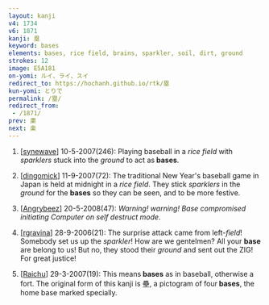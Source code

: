 ```yaml
---
layout: kanji
v4: 1734
v6: 1871
kanji: 塁
keyword: bases
elements: bases, rice field, brains, sparkler, soil, dirt, ground
strokes: 12
image: E5A181
on-yomi: ルイ、ライ、スイ
redirect_to: https://hochanh.github.io/rtk/塁
kun-yomi: とりで
permalink: /塁/
redirect_from:
 - /1871/
prev: 粛
next: 楽
---
```


1) [<a href="http://kanji.koohii.com/profile/synewave">synewave</a>] 10-5-2007(246): Playing baseball in a <em>rice field</em> with <em>sparklers</em> stuck into the <em>ground</em> to act as<strong> bases</strong>.

2) [<a href="http://kanji.koohii.com/profile/dingomick">dingomick</a>] 11-9-2007(72): The traditional New Year&#039;s baseball game in Japan is held at midnight in a <em>rice field</em>. They stick <em>sparklers</em> in the <em>ground</em> for the <strong>bases</strong> so they can be seen, and to be more festive.

3) [<a href="http://kanji.koohii.com/profile/Angrybeez">Angrybeez</a>] 20-5-2008(47): <em>Warning! warning! Base compromised initiating Computer on self destruct mode</em>.

4) [<a href="http://kanji.koohii.com/profile/rgravina">rgravina</a>] 28-9-2006(21): The surprise attack came from left-<em>field</em>! Somebody set us up the <em>sparkler</em>! How are we gentelmen? All your <strong>base</strong> are belong to us! But no, they stood their <em>ground</em> and sent out the ZIG! For great justice!

5) [<a href="http://kanji.koohii.com/profile/Raichu">Raichu</a>] 29-3-2007(19): This means<strong> bases</strong> as in baseball, otherwise a fort. The original form of this kanji is 壘, a pictogram of four<strong> bases</strong>, the home base marked specially.

